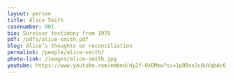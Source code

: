 ```yaml
---
layout: person
title: Alice Smith
casenumber: 001
bio: Survivor testimony from 1978
pdf: /pdfs/alice-smith.pdf
blog: Alice’s thoughts on reconciliation
permalink: /people/alice-smith/
photo-link: /images/alice-smith.jpg
youtube: https://www.youtube.com/embed/dy2f-OXOMew?si=1p0BxxJc8uVqbAc6
---
```

